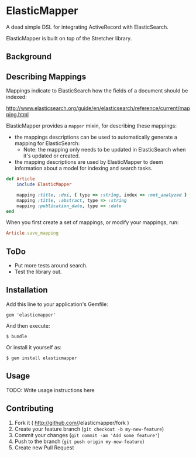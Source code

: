 ElasticMapper
=============

A dead simple DSL for integrating ActiveRecord with ElasticSearch.

ElasticMapper is built on top of the Stretcher library.

Background
----------

Describing Mappings
----------------

Mappings indicate to ElasticSearch how the fields of a document should be indexed:

http://www.elasticsearch.org/guide/en/elasticsearch/reference/current/mapping.html

ElasticMapper provides a `mapper` mixin, for describing these mappings:

* the mappings descriptions can be used to automatically generate a mapping for ElasticSearch:
	* Note: the mapping only needs to be updated in ElasticSearch when it's updated or created.
* the mapping descriptions are used by ElasticMapper to deem information about a model for indexing and search tasks. 


```ruby
def Article
	include ElasticMapper

	mapping :title, :doi, { type => :string, index => :not_analyzed }
	mapping :title, :abstract, type => :string
	mapping :publication_date, type => :date
end
```

When you first create a set of mappings, or modify your mappings, run:

```ruby
Article.save_mapping
```

ToDo
----

* Put more tests around search.
* Test the library out.

## Installation

Add this line to your application's Gemfile:

    gem 'elasticmapper'

And then execute:

    $ bundle

Or install it yourself as:

    $ gem install elasticmapper

## Usage

TODO: Write usage instructions here

## Contributing

1. Fork it ( http://github.com/<my-github-username>/elasticmapper/fork )
2. Create your feature branch (`git checkout -b my-new-feature`)
3. Commit your changes (`git commit -am 'Add some feature'`)
4. Push to the branch (`git push origin my-new-feature`)
5. Create new Pull Request
